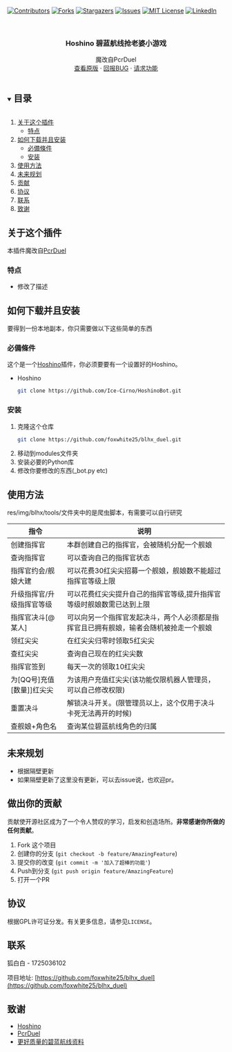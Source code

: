 [![Contributors][contributors-shield]][contributors-url]
[![Forks][forks-shield]][forks-url]
[![Stargazers][stars-shield]][stars-url]
[![Issues][issues-shield]][issues-url]
[![MIT License][license-shield]][license-url]
[![LinkedIn][linkedin-shield]][linkedin-url]



<!-- PROJECT LOGO -->
<br />
<p align="center">

  <h3 align="center">Hoshino 碧蓝航线抢老婆小游戏</h3>

  <p align="center">
    魔改自PcrDuel
    <br />
    <a href="https://github.com/Rs794613/PcrDuel">查看原版</a>
    ·
    <a href="https://github.com/foxwhite25/blhx_duel/issues">回报BUG</a>
    ·
    <a href="https://github.com/foxwhite25/blhx_duel/issues">请求功能</a>
  </p>
</p>



<!-- 目录 -->
<details open="open">
  <summary><h2 style="display: inline-block">目录</h2></summary>
  <ol>
    <li>
      <a href="#关于这个插件">关于这个插件</a>
      <ul>
        <li><a href="#特点">特点</a></li>
      </ul>
    </li>
    <li>
      <a href="#如何下载并且安装">如何下载并且安装</a>
      <ul>
        <li><a href="#必備條件">必備條件</a></li>
        <li><a href="#安装">安装</a></li>
      </ul>
    </li>
    <li><a href="#使用方法">使用方法</a></li>
    <li><a href="#未来规划">未来规划</a></li>
    <li><a href="#贡献">贡献</a></li>
    <li><a href="#协议">协议</a></li>
    <li><a href="#联系">联系</a></li>
    <li><a href="#致谢">致谢</a></li>
  </ol>
</details>



<!-- 关于这个插件 -->
## 关于这个插件
本插件魔改自<a href="https://github.com/Rs794613/PcrDuel">PcrDuel</a>
### 特点

* []()修改了描述



<!-- 如何安装 -->
## 如何下载并且安装

要得到一份本地副本，你只需要做以下这些简单的东西

### 必備條件

这个是一个<a href="https://github.com/Ice-Cirno/HoshinoBot/">Hoshino</a>插件，你必须要要有一个设置好的Hoshino。
* Hoshino
  ```sh
  git clone https://github.com/Ice-Cirno/HoshinoBot.git
  ```
### 安装

1. 克隆这个仓库
   ```sh
   git clone https://github.com/foxwhite25/blhx_duel.git
   ```
2. 移动到modules文件夹
3. 安装必要的Python库
4. 修改你要修改的东西(_bot.py etc)


<!-- USAGE EXAMPLES -->
## 使用方法

res/img/blhx/tools/文件夹中的是爬虫脚本，有需要可以自行研究

|指令|说明|
|-----|-----|
|创建指挥官|本群创建自己的指挥官，会被随机分配一个舰娘|
|查询指挥官|可以查询自己的指挥官状态|
|指挥官约会/舰娘大建|可以花费30红尖尖招募一个舰娘，舰娘数不能超过指挥官等级上限|
|升级指挥官/升级指挥官等级|可以花费红尖尖提升自己的指挥官等级,提升指挥官等级时舰娘数需已达到上限|
|指挥官决斗[@某人]|可以向另一个指挥官发起决斗，两个人必须都是指挥官且已拥有舰娘，输者会随机被抢走一个舰娘|
|领红尖尖|在红尖尖归零时领取5红尖尖|
|查红尖尖 |查询自己现在的红尖尖数|
|指挥官签到 |每天一次的领取10红尖尖|
|为[QQ号]充值[数量]]红尖尖 |为该用户充值红尖尖(该功能仅限机器人管理员，可以自己修改权限)|
|重置决斗 |解锁决斗开关。(限管理员以上，这个仅用于决斗卡死无法再开的时候)|
|查舰娘+角色名|查询某位碧蓝航线角色的归属|

<!-- 未来规划 -->
## 未来规划
* 根据隔壁更新
* 如果隔壁更新了这里没有更新，可以去issue说，也欢迎pr。

<!-- 做出你的贡献 -->
## 做出你的贡献

贡献使开源社区成为了一个令人赞叹的学习，启发和创造场所。**非常感谢你所做的任何贡献**。

1. Fork 这个项目
2. 创建你的分支 (`git checkout -b feature/AmazingFeature`)
3. 提交你的改变 (`git commit -m '加入了超棒的功能'`)
4. Push到分支 (`git push origin feature/AmazingFeature`)
5. 打开一个PR



<!-- LICENSE -->
## 协议

根据GPL许可证分发。有关更多信息，请参见`LICENSE`。



<!-- CONTACT -->
## 联系

狐白白 - 1725036102 

项目地址: [https://github.com/foxwhite25/blhx_duel](https://github.com/foxwhite25/blhx_duel)



<!-- ACKNOWLEDGEMENTS -->
## 致谢

* []()<a href="https://github.com/Ice-Cirno/HoshinoBot/">Hoshino</a>
* []()<a href="https://github.com/Rs794613/PcrDuel">PcrDuel</a>
* []()<a href="https://github.com/HMScygnet/_blhx_data">更好质量的碧蓝航线资料</a>




<!-- MARKDOWN LINKS & IMAGES -->
<!-- https://www.markdownguide.org/basic-syntax/#reference-style-links -->
[contributors-shield]: https://img.shields.io/github/contributors/foxwhite25/blhx_duel.svg?style=for-the-badge
[contributors-url]: https://github.com/foxwhite25/blhx_duel/graphs/contributors
[forks-shield]: https://img.shields.io/github/forks/foxwhite25/blhx_duel.svg?style=for-the-badge
[forks-url]: https://github.com/foxwhite25/blhx_duel/network/members
[stars-shield]: https://img.shields.io/github/stars/foxwhite25/blhx_duel.svg?style=for-the-badge
[stars-url]: https://github.com/foxwhite25/blhx_duel/stargazers
[issues-shield]: https://img.shields.io/github/issues/foxwhite25/blhx_duel.svg?style=for-the-badge
[issues-url]: https://github.com/foxwhite25/blhx_duel/issues
[license-shield]: https://img.shields.io/github/license/foxwhite25/blhx_duel.svg?style=for-the-badge
[license-url]: https://github.com/foxwhite25/blhx_duel/blob/master/LICENSE
[linkedin-shield]: https://img.shields.io/badge/-LinkedIn-black.svg?style=for-the-badge&logo=linkedin&colorB=555
[linkedin-url]: https://linkedin.com/in/foxwhite25
